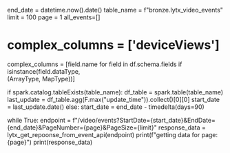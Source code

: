 end_date = datetime.now().date()
table_name = f"bronze.lytx_video_events"
limit = 100
page = 1
all_events=[]
# complex_columns = ['deviceViews'] 
complex_columns = [field.name for field in df.schema.fields if isinstance(field.dataType,   
     (ArrayType, MapType))]
    
if spark.catalog.tableExists(table_name):
    df_table = spark.table(table_name)
    last_update = df_table.agg(F.max("update_time")).collect()[0][0]
    start_date = last_update.date()
else:
    start_date = end_date - timedelta(days=90)


while True:
    endpoint = f"/video/events?StartDate={start_date}&EndDate={end_date}&PageNumber={page}&PageSize={limit}"
    response_data = lytx_get_repoonse_from_event_api(endpoint)
    print(f"getting data for page:{page}")
    print(response_data)

